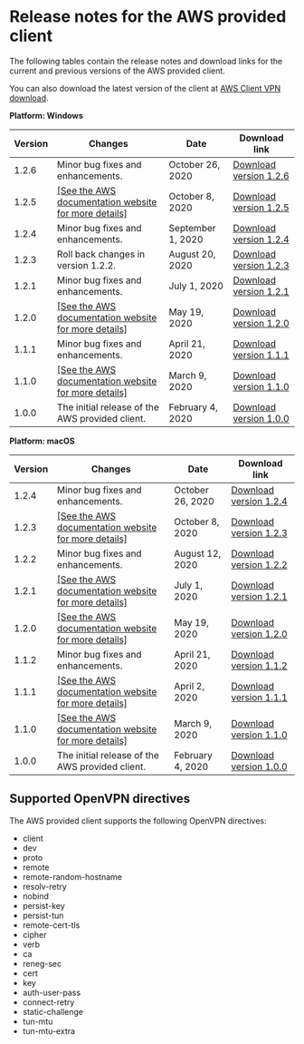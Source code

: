 # Release notes for the AWS provided client<a name="release-notes"></a>

The following tables contain the release notes and download links for the current and previous versions of the AWS provided client\.

You can also download the latest version of the client at [AWS Client VPN download](https://aws.amazon.com/vpn/client-vpn-download/)\.


**Platform: Windows**  

| Version | Changes | Date | Download link | 
| --- | --- | --- | --- | 
| 1\.2\.6 | Minor bug fixes and enhancements\. | October 26, 2020 | [Download version 1\.2\.6](https://d20adtppz83p9s.cloudfront.net/WPF/1.2.6/AWS_VPN_Client.msi) | 
| 1\.2\.5 |  [\[See the AWS documentation website for more details\]](http://docs.aws.amazon.com/vpn/latest/clientvpn-user/release-notes.html)  | October 8, 2020 | [Download version 1\.2\.5](https://d20adtppz83p9s.cloudfront.net/WPF/1.2.5/AWS_VPN_Client.msi) | 
| 1\.2\.4 | Minor bug fixes and enhancements\. | September 1, 2020 | [Download version 1\.2\.4](https://d20adtppz83p9s.cloudfront.net/WPF/1.2.4/AWS_VPN_Client.msi) | 
| 1\.2\.3 | Roll back changes in version 1\.2\.2\. | August 20, 2020 | [Download version 1\.2\.3](https://d20adtppz83p9s.cloudfront.net/WPF/1.2.3/AWS_VPN_Client.msi) | 
| 1\.2\.1 | Minor bug fixes and enhancements\. | July 1, 2020 | [Download version 1\.2\.1](https://d20adtppz83p9s.cloudfront.net/WPF/1.2.1/AWS_VPN_Client.msi) | 
| 1\.2\.0 |  [\[See the AWS documentation website for more details\]](http://docs.aws.amazon.com/vpn/latest/clientvpn-user/release-notes.html)  | May 19, 2020 | [Download version 1\.2\.0](https://d20adtppz83p9s.cloudfront.net/WPF/1.2.0/AWS_VPN_Client.msi) | 
| 1\.1\.1 | Minor bug fixes and enhancements\. | April 21, 2020 | [Download version 1\.1\.1](https://d20adtppz83p9s.cloudfront.net/WPF/1.1.1/AWS_VPN_Client.msi) | 
| 1\.1\.0 |  [\[See the AWS documentation website for more details\]](http://docs.aws.amazon.com/vpn/latest/clientvpn-user/release-notes.html)  | March 9, 2020 | [Download version 1\.1\.0](https://d20adtppz83p9s.cloudfront.net/WPF/1.1.0/AWS_VPN_Client.msi) | 
| 1\.0\.0 | The initial release of the AWS provided client\. | February 4, 2020 | [Download version 1\.0\.0](https://d20adtppz83p9s.cloudfront.net/WPF/1.0.0/AWS_VPN_Client.msi) | 


**Platform: macOS**  

| Version | Changes | Date | Download link | 
| --- | --- | --- | --- | 
| 1\.2\.4 | Minor bug fixes and enhancements\. | October 26, 2020 | [Download version 1\.2\.4](https://d20adtppz83p9s.cloudfront.net/OSX/1.2.4/AWS_VPN_Client.pkg) | 
| 1\.2\.3 |  [\[See the AWS documentation website for more details\]](http://docs.aws.amazon.com/vpn/latest/clientvpn-user/release-notes.html)  | October 8, 2020 | [Download version 1\.2\.3](https://d20adtppz83p9s.cloudfront.net/OSX/1.2.3/AWS_VPN_Client.pkg) | 
| 1\.2\.2 | Minor bug fixes and enhancements\. | August 12, 2020 | [Download version 1\.2\.2](https://d20adtppz83p9s.cloudfront.net/OSX/1.2.2/AWS_VPN_Client.pkg) | 
| 1\.2\.1 |  [\[See the AWS documentation website for more details\]](http://docs.aws.amazon.com/vpn/latest/clientvpn-user/release-notes.html)  | July 1, 2020 | [Download version 1\.2\.1](https://d20adtppz83p9s.cloudfront.net/OSX/1.2.1/AWS_VPN_Client.pkg) | 
| 1\.2\.0 |  [\[See the AWS documentation website for more details\]](http://docs.aws.amazon.com/vpn/latest/clientvpn-user/release-notes.html)  | May 19, 2020 | [Download version 1\.2\.0](https://d20adtppz83p9s.cloudfront.net/OSX/1.2.0/AWS_VPN_Client.pkg) | 
| 1\.1\.2 | Minor bug fixes and enhancements\. | April 21, 2020 | [Download version 1\.1\.2](https://d20adtppz83p9s.cloudfront.net/OSX/1.1.2/AWS_VPN_Client.pkg) | 
| 1\.1\.1 |  [\[See the AWS documentation website for more details\]](http://docs.aws.amazon.com/vpn/latest/clientvpn-user/release-notes.html)  | April 2, 2020 | [Download version 1\.1\.1](https://d20adtppz83p9s.cloudfront.net/OSX/1.1.1/AWS_VPN_Client.pkg) | 
| 1\.1\.0 |  [\[See the AWS documentation website for more details\]](http://docs.aws.amazon.com/vpn/latest/clientvpn-user/release-notes.html)  | March 9, 2020 | [Download version 1\.1\.0](https://d20adtppz83p9s.cloudfront.net/OSX/1.1.0/AWS_VPN_Client.pkg) | 
| 1\.0\.0 | The initial release of the AWS provided client\. | February 4, 2020 | [Download version 1\.0\.0](https://d20adtppz83p9s.cloudfront.net/OSX/1.0.0/AWS_VPN_Client.pkg) | 

## Supported OpenVPN directives<a name="openvpn-directives"></a>

The AWS provided client supports the following OpenVPN directives:
+ client
+ dev
+ proto
+ remote
+ remote\-random\-hostname
+ resolv\-retry
+ nobind
+ persist\-key
+ persist\-tun
+ remote\-cert\-tls
+ cipher
+ verb
+ ca
+ reneg\-sec
+ cert
+ key
+ auth\-user\-pass
+ connect\-retry
+ static\-challenge
+ tun\-mtu
+ tun\-mtu\-extra